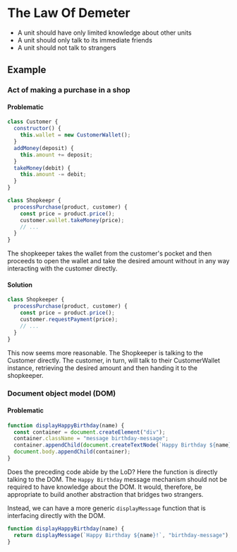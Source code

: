 # The Law Of Demeter

- A unit should have only limited knowledge about other units
- A unit should only talk to its immediate friends
- A unit should not talk to strangers

## Example

### Act of making a purchase in a shop

#### Problematic

```js
class Customer {
  constructor() {
    this.wallet = new CustomerWallet();
  }
  addMoney(deposit) {
    this.amount += deposit;
  }
  takeMoney(debit) {
    this.amount -= debit;
  }
}

class Shopkeepr {
  processPurchase(product, customer) {
    const price = product.price();
    customer.wallet.takeMoney(price);
    // ...
  }
}
```

The shopkeeper takes the wallet from the customer's pocket and then proceeds to open the wallet and take the desired amount without in any way interacting with the customer directly.

#### Solution

```js
class Shopkeeper {
  processPurchase(product, customer) {
    const price = product.price();
    customer.requestPayment(price);
    // ...
  }
}
```

This now seems more reasonable. The Shopkeeper is talking to the Customer directly. The customer, in turn, will talk to their CustomerWallet instance, retrieving the desired amount and then handing it to the shopkeeper.

### Document object model (DOM)

#### Problematic

```js
function displayHappyBirthday(name) {
  const container = document.createElement("div");
  container.className = "message birthday-message";
  container.appendChild(document.createTextNode(`Happy Birthday ${name}!`));
  document.body.appendChild(container);
}
```

Does the preceding code abide by the LoD? Here the function is directly talking to the DOM. The `Happy Birthday` message mechanism should not be required to have knowledge about the DOM. It would, therefore, be appropriate to build another abstraction that bridges two strangers.

Instead, we can have a more generic `displayMessage` function that is interfacing directly with the DOM.

```js
function displayHappyBirthday(name) {
  return displayMessage(`Happy Birthday ${name}!`, "birthday-message");
}
```
